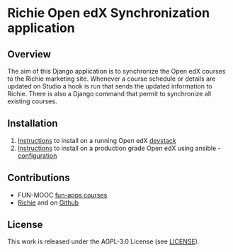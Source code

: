 # Richie Open edX Synchronization application

## Overview

The aim of this Django application is to synchronize the Open edX courses to the Richie marketing site.
Whenever a course schedule or details are updated on Studio a hook is run that sends the updated information to Richie.
There is also a Django command that permit to synchronize all existing courses.

## Installation

1. [Instructions](docs/installation_devstack.md) to install on a running Open edX [devstack](https://github.com/edx/devstack)
2. [Instructions](docs/installation_production.md) to install on a production grade Open edX using ansible - [configuration](https://github.com/edx/configuration)

## Contributions

- FUN-MOOC [fun-apps courses](https://github.com/openfun/fun-apps)
- [Richie](https://richie.education/) and on [Github](https://github.com/openfun/richie)

## License

This work is released under the AGPL-3.0 License (see [LICENSE](./LICENSE)).